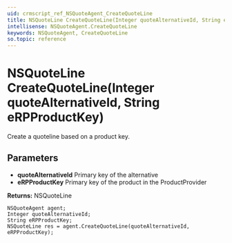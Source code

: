```yaml
---
uid: crmscript_ref_NSQuoteAgent_CreateQuoteLine
title: NSQuoteLine CreateQuoteLine(Integer quoteAlternativeId, String eRPProductKey)
intellisense: NSQuoteAgent.CreateQuoteLine
keywords: NSQuoteAgent, CreateQuoteLine
so.topic: reference
---
```


# NSQuoteLine CreateQuoteLine(Integer quoteAlternativeId, String eRPProductKey)

Create a quoteline based on a product key.

## Parameters

* **quoteAlternativeId** Primary key of the alternative
* **eRPProductKey** Primary key of the product in the ProductProvider

**Returns:** NSQuoteLine

```crmscript
NSQuoteAgent agent;
Integer quoteAlternativeId;
String eRPProductKey;
NSQuoteLine res = agent.CreateQuoteLine(quoteAlternativeId, eRPProductKey);
```

